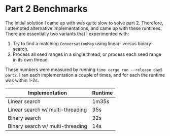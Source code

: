 # Part 2 Benchmarks

The initial solution I came up with was quite slow to solve part 2. Therefore, I attempted alternative implementations, and came up with these runtimes. There are essentially two variants that I experimented with:
1. Try to find a matching `ConversationMap` using linear- versus binary-search.
2. Process all seed ranges in a single thread, or process each seed range in its own thread.

These numbers were measured by running `time cargo run --release day5 part2`. I ran each implementation a couple of times, and for each the runtime was within 1-2s.

| Implementation                   | Runtime |
|----------------------------------|---------|
| Linear search                    | 1m35s   |
| Linear search w/ multi-threading | 35s     |
| Binary search                    | 32s     |
| Binary search w/ multi-threading | 14s     |